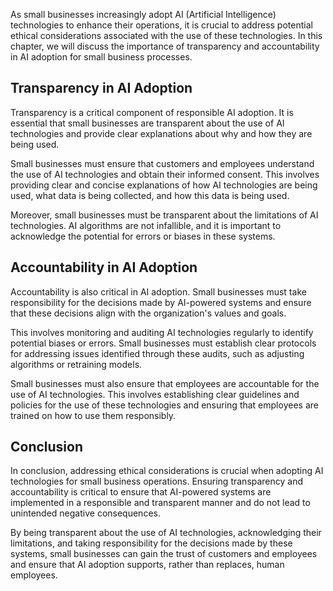 
As small businesses increasingly adopt AI (Artificial Intelligence) technologies to enhance their operations, it is crucial to address potential ethical considerations associated with the use of these technologies. In this chapter, we will discuss the importance of transparency and accountability in AI adoption for small business processes.

Transparency in AI Adoption
---------------------------

Transparency is a critical component of responsible AI adoption. It is essential that small businesses are transparent about the use of AI technologies and provide clear explanations about why and how they are being used.

Small businesses must ensure that customers and employees understand the use of AI technologies and obtain their informed consent. This involves providing clear and concise explanations of how AI technologies are being used, what data is being collected, and how this data is being used.

Moreover, small businesses must be transparent about the limitations of AI technologies. AI algorithms are not infallible, and it is important to acknowledge the potential for errors or biases in these systems.

Accountability in AI Adoption
-----------------------------

Accountability is also critical in AI adoption. Small businesses must take responsibility for the decisions made by AI-powered systems and ensure that these decisions align with the organization's values and goals.

This involves monitoring and auditing AI technologies regularly to identify potential biases or errors. Small businesses must establish clear protocols for addressing issues identified through these audits, such as adjusting algorithms or retraining models.

Small businesses must also ensure that employees are accountable for the use of AI technologies. This involves establishing clear guidelines and policies for the use of these technologies and ensuring that employees are trained on how to use them responsibly.

Conclusion
----------

In conclusion, addressing ethical considerations is crucial when adopting AI technologies for small business operations. Ensuring transparency and accountability is critical to ensure that AI-powered systems are implemented in a responsible and transparent manner and do not lead to unintended negative consequences.

By being transparent about the use of AI technologies, acknowledging their limitations, and taking responsibility for the decisions made by these systems, small businesses can gain the trust of customers and employees and ensure that AI adoption supports, rather than replaces, human employees.
